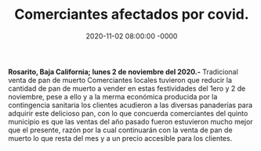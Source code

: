 ﻿---
layout: blog
title:  "Comerciantes afectados por covid."
date:   2020-11-02 08:00:00 -0000
categories: rosarito
permalink: /:categories/:title:output_ext
image: /img/cnr/
autor: 
---


**Rosarito, Baja California;  lunes 2 de noviembre del 2020.-** Tradicional venta de pan de muerto
Comerciantes locales tuvieron que reducir la cantidad de pan de muerto a vender en estas festividades del 1ero y 2 de noviembre, pese a ello y a la merma económica producida por la contingencia sanitaria los clientes acudieron a las diversas panaderías para adquirir este delicioso pan, con lo que concuerda comerciantes del quinto municipio es que las ventas del año pasado fueron estuvieron mucho mejor que el presente, razón por la cual continuarán con la venta de pan de muerto lo que resta del mes y a un precio accesible para los clientes.